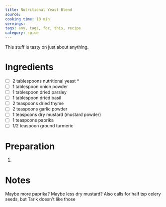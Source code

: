 ```yaml
---
title: Nutritional Yeast Blend
source: 
cooking time: 10 min
servings:
tags: any, tags, for, this, recipe
category: spice
---
```


This stuff is tasty on just about anything.

Ingredients
===========

* [ ] 2 tablespoons nutritional yeast *
* [ ] 1 tablespoon onion powder
* [ ] 1 tablespoon dried parsley
* [ ] 1 tablespoon dried basil
* [ ] 2 teaspoons dried thyme
* [ ] 2 teaspoons garlic powder
* [ ] 1 teaspoons dry mustard (mustard powder)
* [ ] 1 teaspoons paprika
* [ ] 1/2 teaspoon ground turmeric

Preparation
===========
1.

Notes
=====

Maybe more paprika? Maybe less dry mustard?
Also calls for half tsp celery seeds, but Tarik doesn't like those
